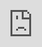 
## Week 2 Assignment: Student Store

Submitted by: Ashani Jewell

### Application Features

#### CORE FEATURES

- [x] The API should contain an endpoint that serves an array of all products in the store
- [x] A Store model should handle all data management logic for the API and be the interface for read/write operations to the JSON file.
- [x] The frontend should include a landing page that displays the products available for purchase.
- [x] Each product should have an individual page that shows the details of the product.

#### STRETCH FEATURES

- [ ] Deploy your website with Heroku & Surge. 
- [ ] An endpoint should exist for creating orders and saving them to a JSON file. Each order should contain the email of the person placing the order, the items associated with the order, and the quantity of each item purchased.
- [ ] There should be a `Sidebar` component that appears on every page and has two states - `open` and `closed`. When the sidebar is opened, it should display a shopping cart of all the products the user currently has in their cart. It should also calculate and display the total amount in dollars for the checked-out items. When it's closed, the sidebar should be much thinner and not display its internal content.
- [ ] A checkout form should be available that allows the user to enter their email and send their order to the API.
- [ ] Create an endpoint for fetching all orders in the database, and an endpoint for serving an individual order based on its id.
- [x] Create an endpoint that serves only a single product based on the product's id
- [ ] Build a page in the UI that displays the list of all past orders and lets the user click on any individual order to take them to a more detailed page of the transaction.
- [ ] Allow users to use an input to filter orders by the email of the person who placed the order.

### Walkthrough Video

<iframe 
src="https://www.loom.com/share/bab56ecde1ed4b64a643f76b814ff8c0" frameborder="0" 
webkitallowfullscreen mozallowfullscreen allowfullscreen 
style="position: absolute; top: 0; left: 0; width: 100%; height: 100%;">
</iframe>

**NOTE: AS THE URL INDEX CHANGE WHEN NAVIGATING THROUGH THE SITE**
ex: http://localhost:3000/store/1 (for the Rice Krispies page)

### Reflection

* Did the topics discussed in your labs prepare you to complete the assignment? Be specific, which features in your weekly assignment did you feel unprepared to complete?

For this week, the topics from the lab strongly correlated to this week's assignment. Starting from Monday, we were introduced to the backend(Express) which helped us better understand and build API's. When it came to Tuesday, we were provided with the skills to work on the frontend using React. To no surprise, on Wednesday we worked on being able to connect both parts so they can produce a website that is not only aesthetically pleasing but also functional. One feature, which was not mandatory, that I felt unprepared to do was the sidebar, which I will discuss in the future questions.    

* If you had more time, what would you have done differently? Would you have added additional features? Changed the way your project responded to a particular event, etc.
  
If I had more time, I would focus on the sidebar feature and I felt like I was very close to implementing it. This might have been a feature that was made in one of the labs, and I might not have gotten that far. I would have also tried to implement the search bar feature that was similar to the one we did last week (Flixster), so I would have a way to connect both week's task into one.

* Reflect on your project demo, what went well? Were there things that maybe didn't go as planned? Did you notice something that your peer did that you would like to try next time?

When doing the project demo, I think my overall presentation went well as I was able to show a website that met all the requirements and had a color scheme of my liking. I did think by the time we did demos, I would have had the sidebar working so that was a little disappointing but nonetheless it wasn't anything to stress about. One thing I noticed my peers did was deploy the website which I look forward to doing in the coming weeks!

### Open-source libraries used

- w3schools
- stackoverflow
- youtube
- github

### Shout out

Give a shout out to somebody from your cohort that especially helped you during your project. This can be a fellow peer, instructor, TA, mentor, etc.

I would like to give a shoutout to Henry and Rodgrigo again as they served as amazing resources during working hours and outside of them. I would also like to shout out my working group from Thursday, Leonel and Maritza as they made me feel understood in my frustrations and made an amazing space to ask questions. 